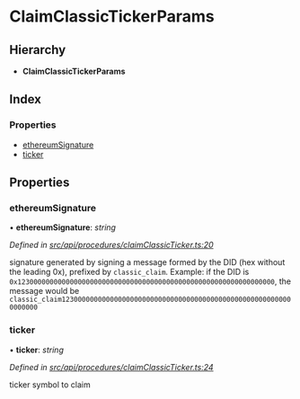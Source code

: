 # ClaimClassicTickerParams

## Hierarchy

* **ClaimClassicTickerParams**

## Index

### Properties

* [ethereumSignature](claimclassictickerparams.md#ethereumsignature)
* [ticker](claimclassictickerparams.md#ticker)

## Properties

### ethereumSignature

• **ethereumSignature**: _string_

_Defined in_ [_src/api/procedures/claimClassicTicker.ts:20_](https://github.com/PolymathNetwork/polymesh-sdk/blob/56921667/src/api/procedures/claimClassicTicker.ts#L20)

signature generated by signing a message formed by the DID \(hex without the leading 0x\), prefixed by `classic_claim`. Example: if the DID is `0x1230000000000000000000000000000000000000000000000000000000000000`, the message would be `classic_claim1230000000000000000000000000000000000000000000000000000000000000`

### ticker

• **ticker**: _string_

_Defined in_ [_src/api/procedures/claimClassicTicker.ts:24_](https://github.com/PolymathNetwork/polymesh-sdk/blob/56921667/src/api/procedures/claimClassicTicker.ts#L24)

ticker symbol to claim

